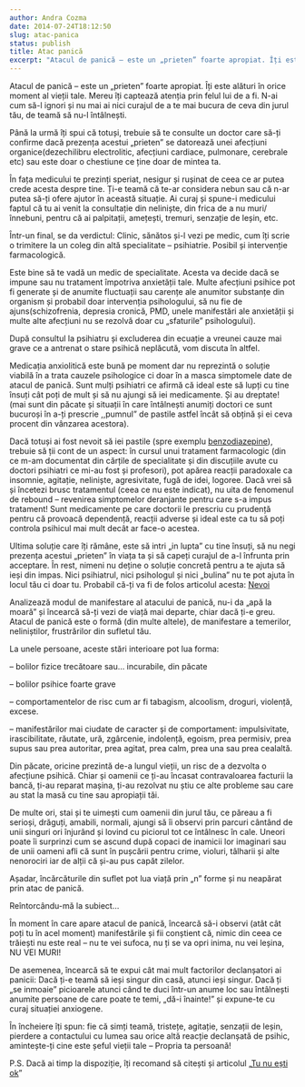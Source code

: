 ```yaml
---
author: Andra Cozma
date: 2014-07-24T18:12:50
slug: atac-panica
status: publish
title: Atac panică
excerpt: "Atacul de panică – este un „prieten” foarte apropiat. Îți este alături în orice moment al vieții tale. Mereu îți  "
---
```

Atacul de panică – este un „prieten” foarte apropiat. Îți este alături în orice moment al vieții tale. Mereu îți captează atenția prin felul lui de a fi. N-ai cum să-l ignori și nu mai ai nici curajul de a te mai bucura de ceva din jurul tău, de teamă să nu-l întâlnești.

Până la urmă îți spui că totuși, trebuie să te consulte un doctor care să-ți confirme dacă prezența acestui „prieten” se datorează unei afecțiuni organice(dezechilibru electrolitic, afecțiuni cardiace, pulmonare, cerebrale etc) sau este doar o chestiune ce ține doar de mintea ta.

În fața medicului te prezinți speriat, nesigur și rușinat de ceea ce ar putea crede acesta despre tine. Ți-e teamă că te-ar considera nebun sau că n-ar putea să-ți ofere ajutor în această situație. Ai curaj și spune-i medicului faptul că tu ai venit la consultație din neliniște, din frica de a nu muri/înnebuni, pentru că ai palpitații, amețești, tremuri, senzație de leșin, etc.

Într-un final, se da verdictul: Clinic, sănătos și-l vezi pe medic, cum îți scrie o trimitere la un coleg din altă specialitate – psihiatrie. Posibil și intervenție farmacologică.

Este bine să te vadă un medic de specialitate. Acesta va decide dacă se impune sau nu tratament împotriva anxietății tale. Multe afecțiuni psihice pot fi generate și de anumite fluctuații sau carențe ale anumitor substanțe din organism și probabil doar intervenția psihologului, să nu fie de ajuns(schizofrenia, depresia cronică, PMD, unele manifestări ale anxietății și multe alte afecțiuni nu se rezolvă doar cu „sfaturile” psihologului).

După consultul la psihiatru și excluderea din ecuație a vreunei cauze mai grave ce a antrenat o stare psihică neplăcută, vom discuta în altfel.

Medicația anxiolitică este bună pe moment dar nu reprezintă o soluție viabilă în a trata cauzele psihologice ci doar în a masca simptomele date de atacul de panică. Sunt mulți psihiatri ce afirmă că ideal este să lupți cu tine însuți cât poți de mult și să nu ajungi să iei medicamente. Și au dreptate! (mai sunt din păcate și situații în care întâlnești anumiți doctori ce sunt bucuroși în a-ți prescrie ,,pumnul” de pastile astfel încât să obțină și ei ceva procent din vânzarea acestora).

Dacă totuși ai fost nevoit să iei pastile (spre exemplu [benzodiazepine](http://www.sfatulmedicului.ro/Substante-cu-actiune-deprimanta-centrala/benzodiazepine_4333)), trebuie să ții cont de un aspect: în cursul unui tratament farmacologic (din ce m-am documentat din cărțile de specialitate și din discuțiile avute cu doctori psihiatri ce mi-au fost și profesori), pot apărea reacții paradoxale ca insomnie, agitație, neliniște, agresivitate, fugă de idei, logoree. Dacă vrei să și încetezi brusc tratamentul (ceea ce nu este indicat), nu uita de fenomenul de rebound – revenirea simptomelor deranjante pentru care s-a impus tratament! Sunt medicamente pe care doctorii le prescriu cu prudență pentru că provoacă dependență, reacții adverse și ideal este ca tu să poți controla psihicul mai mult decât ar face-o acestea.

Ultima soluție care îți rămâne, este să intri „in lupta” cu tine însuți, să nu negi prezența acestui „prieten” în viața ta și să capeți curajul de a-l înfrunta prin acceptare. În rest, nimeni nu deține o soluție concretă pentru a te ajuta să ieși din impas. Nici psihiatrul, nici psihologul și nici „bulina” nu te pot ajuta în locul tău ci doar tu. Probabil că-ți va fi de folos articolul acesta: [Nevoi](/2014/07/soularticole-ro/nevoi-emotionale/)

Analizează modul de manifestare al atacului de panică, nu-i da „apă la moară” și încearcă să-ți vezi de viață mai departe, chiar dacă ți-e greu. Atacul de panică este o formă (din multe altele), de manifestare a temerilor, neliniștilor, frustrărilor din sufletul tău.

La unele persoane, aceste stări interioare pot lua forma:

– bolilor fizice trecătoare sau… incurabile, din păcate

– bolilor psihice foarte grave

– comportamentelor de risc cum ar fi tabagism, alcoolism, droguri, violență, excese.

– manifestărilor mai ciudate de caracter și de comportament: impulsivitate, irascibilitate, răutate, ură, zgârcenie, indolență, egoism, prea permisiv, prea supus sau prea autoritar, prea agitat, prea calm, prea una sau prea cealaltă.

Din păcate, oricine prezintă de-a lungul vieții, un risc de a dezvolta o afecțiune psihică. Chiar și oamenii ce ți-au încasat contravaloarea facturii la bancă, ți-au reparat mașina, ți-au rezolvat nu știu ce alte probleme sau care au stat la masă cu tine sau apropiații tăi.

De multe ori, stai și te uimești cum oamenii din jurul tău, ce păreau a fi serioși, drăguți, amabili, normali, ajungi să îi observi prin parcuri cântând de unii singuri ori înjurând și lovind cu piciorul tot ce întâlnesc în cale. Uneori poate îi surprinzi cum se ascund după copaci de inamicii lor imaginari sau de unii oameni afli că sunt în pușcării pentru crime, violuri, tâlharii și alte nenorociri iar de alții că și-au pus capăt zilelor.

Așadar, încărcăturile din suflet pot lua viață prin „n” forme și nu neapărat prin atac de panică.

Reîntorcându-mă la subiect…

În moment în care apare atacul de panică, încearcă să-i observi (atât cât poți tu în acel moment) manifestările și fii conștient că, nimic din ceea ce trăiești nu este real – nu te vei sufoca, nu ți se va opri inima, nu vei leșina, NU VEI MURI!

De asemenea, încearcă să te expui cât mai mult factorilor declanșatori ai panicii: Dacă ți-e teamă să ieși singur din casă, atunci ieși singur. Dacă ți „se inmoaie” picioarele atunci când te duci într-un anume loc sau întâlnești anumite persoane de care poate te temi, „dă-i înainte!” și expune-te cu curaj situației anxiogene.

În încheiere îți spun: fie că simți teamă, tristețe, agitație, senzații de leșin, pierdere a contactului cu lumea sau orice altă reacție declanșată de psihic, amintește-ți cine este șeful vieții tale – Propria ta persoană!

P.S. Dacă ai timp la dispoziție, îți recomand să citești și articolul „[Tu nu ești ok](/2014/07/soularticole-ro/tu-nu-esti-ok/)”
    